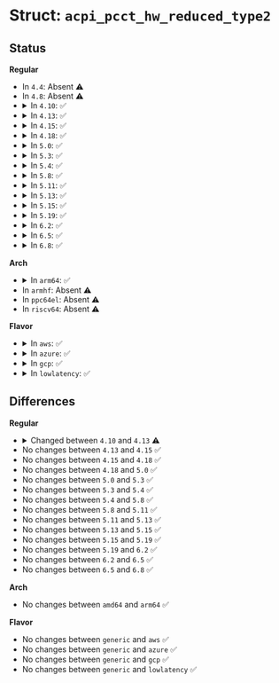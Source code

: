 # Struct: <code>acpi_pcct_hw_reduced_type2</code>

## Status
<b>Regular</b>
<ul>
<li>
In <code>4.4</code>: Absent ⚠️
</li>
<li>
In <code>4.8</code>: Absent ⚠️
</li>
<li>
<details>
<summary>In <code>4.10</code>: ✅</summary>

```c
struct acpi_pcct_hw_reduced_type2 {
    struct acpi_subtable_header header;
    u32 doorbell_interrupt;
    u8 flags;
    u8 reserved;
    u64 base_address;
    u64 length;
    struct acpi_generic_address doorbell_register;
    u64 preserve_mask;
    u64 write_mask;
    u32 latency;
    u32 max_access_rate;
    u16 min_turnaround_time;
    struct acpi_generic_address doorbell_ack_register;
    u64 ack_preserve_mask;
    u64 ack_write_mask;
};
```
</details>
</li>
<li>
<details>
<summary>In <code>4.13</code>: ✅</summary>

```c
struct acpi_pcct_hw_reduced_type2 {
    struct acpi_subtable_header header;
    u32 platform_interrupt;
    u8 flags;
    u8 reserved;
    u64 base_address;
    u64 length;
    struct acpi_generic_address doorbell_register;
    u64 preserve_mask;
    u64 write_mask;
    u32 latency;
    u32 max_access_rate;
    u16 min_turnaround_time;
    struct acpi_generic_address platform_ack_register;
    u64 ack_preserve_mask;
    u64 ack_write_mask;
};
```
</details>
</li>
<li>
<details>
<summary>In <code>4.15</code>: ✅</summary>

```c
struct acpi_pcct_hw_reduced_type2 {
    struct acpi_subtable_header header;
    u32 platform_interrupt;
    u8 flags;
    u8 reserved;
    u64 base_address;
    u64 length;
    struct acpi_generic_address doorbell_register;
    u64 preserve_mask;
    u64 write_mask;
    u32 latency;
    u32 max_access_rate;
    u16 min_turnaround_time;
    struct acpi_generic_address platform_ack_register;
    u64 ack_preserve_mask;
    u64 ack_write_mask;
};
```
</details>
</li>
<li>
<details>
<summary>In <code>4.18</code>: ✅</summary>

```c
struct acpi_pcct_hw_reduced_type2 {
    struct acpi_subtable_header header;
    u32 platform_interrupt;
    u8 flags;
    u8 reserved;
    u64 base_address;
    u64 length;
    struct acpi_generic_address doorbell_register;
    u64 preserve_mask;
    u64 write_mask;
    u32 latency;
    u32 max_access_rate;
    u16 min_turnaround_time;
    struct acpi_generic_address platform_ack_register;
    u64 ack_preserve_mask;
    u64 ack_write_mask;
};
```
</details>
</li>
<li>
<details>
<summary>In <code>5.0</code>: ✅</summary>

```c
struct acpi_pcct_hw_reduced_type2 {
    struct acpi_subtable_header header;
    u32 platform_interrupt;
    u8 flags;
    u8 reserved;
    u64 base_address;
    u64 length;
    struct acpi_generic_address doorbell_register;
    u64 preserve_mask;
    u64 write_mask;
    u32 latency;
    u32 max_access_rate;
    u16 min_turnaround_time;
    struct acpi_generic_address platform_ack_register;
    u64 ack_preserve_mask;
    u64 ack_write_mask;
};
```
</details>
</li>
<li>
<details>
<summary>In <code>5.3</code>: ✅</summary>

```c
struct acpi_pcct_hw_reduced_type2 {
    struct acpi_subtable_header header;
    u32 platform_interrupt;
    u8 flags;
    u8 reserved;
    u64 base_address;
    u64 length;
    struct acpi_generic_address doorbell_register;
    u64 preserve_mask;
    u64 write_mask;
    u32 latency;
    u32 max_access_rate;
    u16 min_turnaround_time;
    struct acpi_generic_address platform_ack_register;
    u64 ack_preserve_mask;
    u64 ack_write_mask;
};
```
</details>
</li>
<li>
<details>
<summary>In <code>5.4</code>: ✅</summary>

```c
struct acpi_pcct_hw_reduced_type2 {
    struct acpi_subtable_header header;
    u32 platform_interrupt;
    u8 flags;
    u8 reserved;
    u64 base_address;
    u64 length;
    struct acpi_generic_address doorbell_register;
    u64 preserve_mask;
    u64 write_mask;
    u32 latency;
    u32 max_access_rate;
    u16 min_turnaround_time;
    struct acpi_generic_address platform_ack_register;
    u64 ack_preserve_mask;
    u64 ack_write_mask;
};
```
</details>
</li>
<li>
<details>
<summary>In <code>5.8</code>: ✅</summary>

```c
struct acpi_pcct_hw_reduced_type2 {
    struct acpi_subtable_header header;
    u32 platform_interrupt;
    u8 flags;
    u8 reserved;
    u64 base_address;
    u64 length;
    struct acpi_generic_address doorbell_register;
    u64 preserve_mask;
    u64 write_mask;
    u32 latency;
    u32 max_access_rate;
    u16 min_turnaround_time;
    struct acpi_generic_address platform_ack_register;
    u64 ack_preserve_mask;
    u64 ack_write_mask;
};
```
</details>
</li>
<li>
<details>
<summary>In <code>5.11</code>: ✅</summary>

```c
struct acpi_pcct_hw_reduced_type2 {
    struct acpi_subtable_header header;
    u32 platform_interrupt;
    u8 flags;
    u8 reserved;
    u64 base_address;
    u64 length;
    struct acpi_generic_address doorbell_register;
    u64 preserve_mask;
    u64 write_mask;
    u32 latency;
    u32 max_access_rate;
    u16 min_turnaround_time;
    struct acpi_generic_address platform_ack_register;
    u64 ack_preserve_mask;
    u64 ack_write_mask;
};
```
</details>
</li>
<li>
<details>
<summary>In <code>5.13</code>: ✅</summary>

```c
struct acpi_pcct_hw_reduced_type2 {
    struct acpi_subtable_header header;
    u32 platform_interrupt;
    u8 flags;
    u8 reserved;
    u64 base_address;
    u64 length;
    struct acpi_generic_address doorbell_register;
    u64 preserve_mask;
    u64 write_mask;
    u32 latency;
    u32 max_access_rate;
    u16 min_turnaround_time;
    struct acpi_generic_address platform_ack_register;
    u64 ack_preserve_mask;
    u64 ack_write_mask;
};
```
</details>
</li>
<li>
<details>
<summary>In <code>5.15</code>: ✅</summary>

```c
struct acpi_pcct_hw_reduced_type2 {
    struct acpi_subtable_header header;
    u32 platform_interrupt;
    u8 flags;
    u8 reserved;
    u64 base_address;
    u64 length;
    struct acpi_generic_address doorbell_register;
    u64 preserve_mask;
    u64 write_mask;
    u32 latency;
    u32 max_access_rate;
    u16 min_turnaround_time;
    struct acpi_generic_address platform_ack_register;
    u64 ack_preserve_mask;
    u64 ack_write_mask;
};
```
</details>
</li>
<li>
<details>
<summary>In <code>5.19</code>: ✅</summary>

```c
struct acpi_pcct_hw_reduced_type2 {
    struct acpi_subtable_header header;
    u32 platform_interrupt;
    u8 flags;
    u8 reserved;
    u64 base_address;
    u64 length;
    struct acpi_generic_address doorbell_register;
    u64 preserve_mask;
    u64 write_mask;
    u32 latency;
    u32 max_access_rate;
    u16 min_turnaround_time;
    struct acpi_generic_address platform_ack_register;
    u64 ack_preserve_mask;
    u64 ack_write_mask;
};
```
</details>
</li>
<li>
<details>
<summary>In <code>6.2</code>: ✅</summary>

```c
struct acpi_pcct_hw_reduced_type2 {
    struct acpi_subtable_header header;
    u32 platform_interrupt;
    u8 flags;
    u8 reserved;
    u64 base_address;
    u64 length;
    struct acpi_generic_address doorbell_register;
    u64 preserve_mask;
    u64 write_mask;
    u32 latency;
    u32 max_access_rate;
    u16 min_turnaround_time;
    struct acpi_generic_address platform_ack_register;
    u64 ack_preserve_mask;
    u64 ack_write_mask;
};
```
</details>
</li>
<li>
<details>
<summary>In <code>6.5</code>: ✅</summary>

```c
struct acpi_pcct_hw_reduced_type2 {
    struct acpi_subtable_header header;
    u32 platform_interrupt;
    u8 flags;
    u8 reserved;
    u64 base_address;
    u64 length;
    struct acpi_generic_address doorbell_register;
    u64 preserve_mask;
    u64 write_mask;
    u32 latency;
    u32 max_access_rate;
    u16 min_turnaround_time;
    struct acpi_generic_address platform_ack_register;
    u64 ack_preserve_mask;
    u64 ack_write_mask;
};
```
</details>
</li>
<li>
<details>
<summary>In <code>6.8</code>: ✅</summary>

```c
struct acpi_pcct_hw_reduced_type2 {
    struct acpi_subtable_header header;
    u32 platform_interrupt;
    u8 flags;
    u8 reserved;
    u64 base_address;
    u64 length;
    struct acpi_generic_address doorbell_register;
    u64 preserve_mask;
    u64 write_mask;
    u32 latency;
    u32 max_access_rate;
    u16 min_turnaround_time;
    struct acpi_generic_address platform_ack_register;
    u64 ack_preserve_mask;
    u64 ack_write_mask;
};
```
</details>
</li>
</ul>
<b>Arch</b>
<ul>
<li>
<details>
<summary>In <code>arm64</code>: ✅</summary>

```c
struct acpi_pcct_hw_reduced_type2 {
    struct acpi_subtable_header header;
    u32 platform_interrupt;
    u8 flags;
    u8 reserved;
    u64 base_address;
    u64 length;
    struct acpi_generic_address doorbell_register;
    u64 preserve_mask;
    u64 write_mask;
    u32 latency;
    u32 max_access_rate;
    u16 min_turnaround_time;
    struct acpi_generic_address platform_ack_register;
    u64 ack_preserve_mask;
    u64 ack_write_mask;
};
```
</details>
</li>
<li>
In <code>armhf</code>: Absent ⚠️
</li>
<li>
In <code>ppc64el</code>: Absent ⚠️
</li>
<li>
In <code>riscv64</code>: Absent ⚠️
</li>
</ul>
<b>Flavor</b>
<ul>
<li>
<details>
<summary>In <code>aws</code>: ✅</summary>

```c
struct acpi_pcct_hw_reduced_type2 {
    struct acpi_subtable_header header;
    u32 platform_interrupt;
    u8 flags;
    u8 reserved;
    u64 base_address;
    u64 length;
    struct acpi_generic_address doorbell_register;
    u64 preserve_mask;
    u64 write_mask;
    u32 latency;
    u32 max_access_rate;
    u16 min_turnaround_time;
    struct acpi_generic_address platform_ack_register;
    u64 ack_preserve_mask;
    u64 ack_write_mask;
};
```
</details>
</li>
<li>
<details>
<summary>In <code>azure</code>: ✅</summary>

```c
struct acpi_pcct_hw_reduced_type2 {
    struct acpi_subtable_header header;
    u32 platform_interrupt;
    u8 flags;
    u8 reserved;
    u64 base_address;
    u64 length;
    struct acpi_generic_address doorbell_register;
    u64 preserve_mask;
    u64 write_mask;
    u32 latency;
    u32 max_access_rate;
    u16 min_turnaround_time;
    struct acpi_generic_address platform_ack_register;
    u64 ack_preserve_mask;
    u64 ack_write_mask;
};
```
</details>
</li>
<li>
<details>
<summary>In <code>gcp</code>: ✅</summary>

```c
struct acpi_pcct_hw_reduced_type2 {
    struct acpi_subtable_header header;
    u32 platform_interrupt;
    u8 flags;
    u8 reserved;
    u64 base_address;
    u64 length;
    struct acpi_generic_address doorbell_register;
    u64 preserve_mask;
    u64 write_mask;
    u32 latency;
    u32 max_access_rate;
    u16 min_turnaround_time;
    struct acpi_generic_address platform_ack_register;
    u64 ack_preserve_mask;
    u64 ack_write_mask;
};
```
</details>
</li>
<li>
<details>
<summary>In <code>lowlatency</code>: ✅</summary>

```c
struct acpi_pcct_hw_reduced_type2 {
    struct acpi_subtable_header header;
    u32 platform_interrupt;
    u8 flags;
    u8 reserved;
    u64 base_address;
    u64 length;
    struct acpi_generic_address doorbell_register;
    u64 preserve_mask;
    u64 write_mask;
    u32 latency;
    u32 max_access_rate;
    u16 min_turnaround_time;
    struct acpi_generic_address platform_ack_register;
    u64 ack_preserve_mask;
    u64 ack_write_mask;
};
```
</details>
</li>
</ul>

## Differences
<b>Regular</b>
<ul>
<li>
<details>
<summary>Changed between <code>4.10</code> and <code>4.13</code> ⚠️</summary>
<ul>
<li>
<b>Field added. </b>
<code>u32 platform_interrupt</code>
</li>
<li>
<b>Field added. </b>
<code>struct acpi_generic_address platform_ack_register</code>
</li>
<li>
<b>Field removed. </b>
<code>u32 doorbell_interrupt</code>
</li>
<li>
<b>Field removed. </b>
<code>struct acpi_generic_address doorbell_ack_register</code>
</li>
</ul>
</details>
</li>
<li>
No changes between <code>4.13</code> and <code>4.15</code> ✅
</li>
<li>
No changes between <code>4.15</code> and <code>4.18</code> ✅
</li>
<li>
No changes between <code>4.18</code> and <code>5.0</code> ✅
</li>
<li>
No changes between <code>5.0</code> and <code>5.3</code> ✅
</li>
<li>
No changes between <code>5.3</code> and <code>5.4</code> ✅
</li>
<li>
No changes between <code>5.4</code> and <code>5.8</code> ✅
</li>
<li>
No changes between <code>5.8</code> and <code>5.11</code> ✅
</li>
<li>
No changes between <code>5.11</code> and <code>5.13</code> ✅
</li>
<li>
No changes between <code>5.13</code> and <code>5.15</code> ✅
</li>
<li>
No changes between <code>5.15</code> and <code>5.19</code> ✅
</li>
<li>
No changes between <code>5.19</code> and <code>6.2</code> ✅
</li>
<li>
No changes between <code>6.2</code> and <code>6.5</code> ✅
</li>
<li>
No changes between <code>6.5</code> and <code>6.8</code> ✅
</li>
</ul>
<b>Arch</b>
<ul>
<li>
No changes between <code>amd64</code> and <code>arm64</code> ✅
</li>
</ul>
<b>Flavor</b>
<ul>
<li>
No changes between <code>generic</code> and <code>aws</code> ✅
</li>
<li>
No changes between <code>generic</code> and <code>azure</code> ✅
</li>
<li>
No changes between <code>generic</code> and <code>gcp</code> ✅
</li>
<li>
No changes between <code>generic</code> and <code>lowlatency</code> ✅
</li>
</ul>
